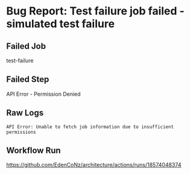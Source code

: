 # Bug Report: Test failure job failed - simulated test failure

## Failed Job
test-failure

## Failed Step
API Error - Permission Denied

## Raw Logs
```
API Error: Unable to fetch job information due to insufficient permissions
```

## Workflow Run
https://github.com/EdenCoNz/architecture/actions/runs/18574048374
